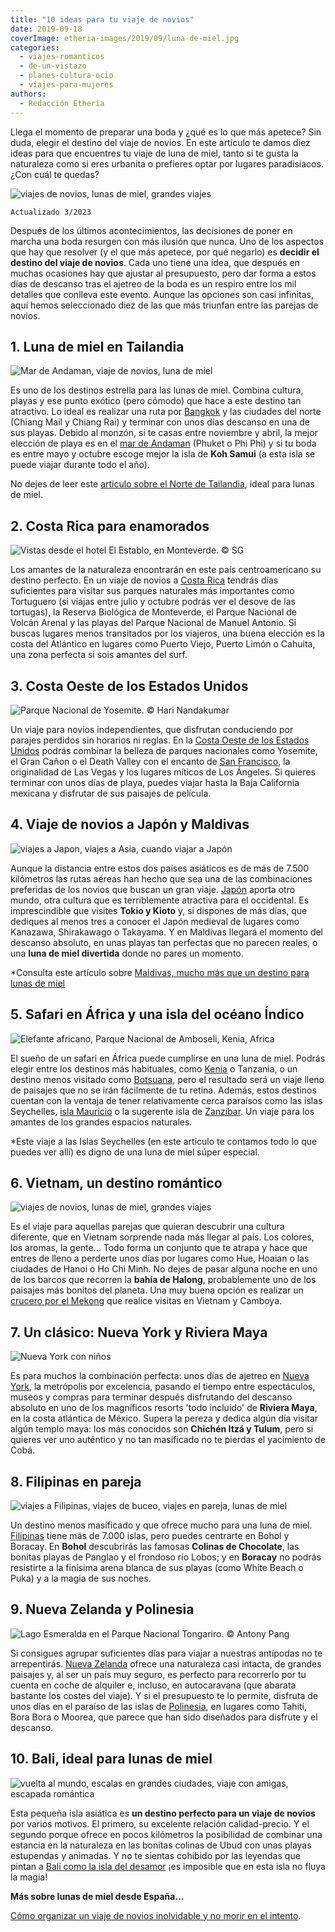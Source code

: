 ```yaml
---
title: "10 ideas para tu viaje de novios"
date: 2019-09-18
coverImage: etheria-images/2019/09/luna-de-miel.jpg
categories: 
  - viajes-romanticos
  - de-un-vistazo
  - planes-cultura-ocio
  - viajes-para-mujeres
authors: 
  - Redacción Etheria
---
```


Llega el momento de preparar una boda y ¿qué es lo que más apetece? Sin duda, elegir el 
destino del viaje de novios. En este artículo te damos diez ideas para que encuentres tu 
viaje de luna de miel, tanto si te gusta la naturaleza como si eres urbanita o prefieres 
optar por lugares paradisiacos. ¿Con cuál te quedas? 

![viajes de novios, lunas de miel, grandes viajes](etheria-images/2019/09/viajes-de-novios-900x599.jpg "¿Has elegido ya el destino de tu luna de miel? © Tatiana Gonzales")

```
Actualizado 3/2023
```

Después de los últimos acontecimientos, las decisiones de poner en marcha una boda 
resurgen con más ilusión que nunca. Uno de los aspectos que hay que resolver (y el que 
más apetece, por qué negarlo) es **decidir el destino del viaje de novios**. Cada uno 
tiene una idea, que después en muchas ocasiones hay que ajustar al presupuesto, pero dar 
forma a estos días de descanso tras el ajetreo de la boda es un respiro entre los mil 
detalles que conlleva este evento. Aunque las opciones son casi infinitas, aquí hemos 
seleccionado diez de las que más triunfan entre las parejas de novios. 

## 1\. Luna de miel en Tailandia

![Mar de Andaman, viaje de novios, luna de miel](etheria-images/2018/05/7-Playa-desierta-mar-Andaman-1024x683.jpg "Playa desierta en el mar de Andaman. © SG")

Es uno de los destinos estrella para las lunas de miel. Combina cultura, playas y ese 
punto exótico (pero cómodo) que hace a este destino tan atractivo. Lo ideal es realizar 
una ruta por [Bangkok](https://etheriamagazine.com/2018/06/28/tres-dias-en-bangkok/) y 
las ciudades del norte (Chiang Mail y Chiang Rai) y terminar con unos días descanso en 
una de sus playas. Debido al monzón, si te casas entre noviembre y abril, la mejor 
elección de playa es en el [mar de 
Andaman](https://etheriamagazine.com/2018/06/16/viaje-parejas-mar-de-andaman/) (Phuket o 
Phi Phi) y si tu boda es entre mayo y octubre escoge mejor la isla de **Koh Samui** (a 
esta isla se puede viajar durante todo el año). 

No dejes de leer este [artículo sobre el Norte de 
Tailandia](https://etheriamagazine.com/2021/01/08/chiang-mai-explora-en-3-dias-la-tailandia-mas-espiritual/), 
ideal para lunas de miel. 

## 2\. Costa Rica para enamorados

![](etheria-images/2018/05/Costa-Rica-Monteverde-hotel-El-Establo-1024x682.jpg "Vistas desde el hotel El Establo, en Monteverde. © SG")

Los amantes de la naturaleza encontrarán en este país centroamericano su destino 
perfecto. En un viaje de novios a [Costa Rica](https://www.visitcostarica.com/es) 
tendrás días suficientes para visitar sus parques naturales más importantes como 
Tortuguero (si viajas entre julio y octubre podrás ver el desove de las tortugas), la 
Reserva Biológica de Monteverde, el Parque Nacional de Volcán Arenal y las playas del 
Parque Nacional de Manuel Antonio. Si buscas lugares menos transitados por los viajeros, 
una buena elección es la costa del Atlántico en lugares como Puerto Viejo, Puerto Limón 
o Cahuita, una zona perfecta si sois amantes del surf. 

## 3\. Costa Oeste de los Estados Unidos

![](etheria-images/2019/09/viajes-novios-yosemite-900x733.jpg "Parque Nacional de Yosemite. © Hari Nandakumar")

Un viaje para novios independientes, que disfrutan conduciendo por parajes perdidos sin 
horarios ni reglas. En la [Costa Oeste de los Estados 
Unidos](https://etheriamagazine.com/2019/07/18/ruta-california-por-el-lejano-oeste-americano/) 
podrás combinar la belleza de parques nacionales como Yosemite, el Gran Cañon o el Death 
Valley con el encanto de [San 
Francisco](https://etheriamagazine.com/2018/07/12/10-visitas-imprescindibles-en-san-francisco/), 
la originalidad de Las Vegas y los lugares míticos de Los Ángeles. Si quieres terminar 
con unos días de playa, puedes viajar hasta la Baja California mexicana y disfrutar de 
sus paisajes de película. 

## 4\. Viaje de novios a Japón y Maldivas

![viajes a Japon, viajes a Asia, cuando viajar a Japón](etheria-images/2019/06/Preparar-viaje-Japon-primavera.jpg "Camino del Filósofo en Kioto. © SG")

Aunque la distancia entre estos dos países asiáticos es de más de 7.500 kilómetros las 
rutas aéreas han hecho que sea una de las combinaciones preferidas de los novios que 
buscan un gran viaje. [Japón](https://etheriamagazine.com/2019/06/18/como-organizar-un-viaje-a-japon/) 
aporta otro mundo, otra cultura que es terriblemente atractiva para el occidental. Es 
imprescindible que visites **Tokio y Kioto** y, si dispones de más días, que dediques al 
menos tres a conocer el Japón medieval de lugares como Kanazawa, Shirakawago o Takayama. 
Y en Maldivas llegará el momento del descanso absoluto, en unas playas tan perfectas que 
no parecen reales, o una **luna de miel divertida** donde no pares un momento. 

\*Consulta este artículo sobre [Maldivas, mucho más que un destino para lunas de 
miel](https://etheriamagazine.com/2021/03/23/guia-que-hacer-en-maldivas-buceo-surf/) 

## 5\. Safari en África y una isla del océano Índico

![Elefante africano, Parque Nacional de Amboseli, Kenia, Africa](etheria-images/2018/10/elefantes-amboseli-viaje-mujeres-kenia-1024x498.jpg "Elefante en el Parque Nacional Amboseli (Kenia).")

El sueño de un safari en África puede cumplirse en una luna de miel. Podrás elegir entre 
los destinos más habituales, como [Kenia](https://etheriamagazine.com/2018/10/25/10-flechazos-para-viajar-a-kenia/) 
o Tanzania, o un destino menos visitado como [Botsuana](https://etheriamagazine.com/2018/11/22/botsuana-10-razones-para-sentirte-la-reina-de-africa/), 
pero el resultado será un viaje lleno de paisajes que no se irán fácilmente de tu 
retina. Además, estos destinos cuentan con la ventaja de tener relativamente cerca 
paraísos como las islas Seychelles, [isla 
Mauricio](https://etheriamagazine.com/2019/03/26/viajes-mujeres-mejores-planes-en-mauricio/) 
o la sugerente isla de [Zanzíbar](https://etheriamagazine.com/2018/11/30/mujeres-que-viajan-a-zanzibar-que-ver-en-tanzania/). 
Un viaje para los amantes de los grandes espacios naturales. 

\*Este viaje a las Islas Seychelles (en este artículo te contamos todo lo que puedes ver 
allí) es digno de una luna de miel súper especial. 

## 6\. Vietnam, un destino romántico

![viajes de novios, lunas de miel, grandes viajes](etheria-images/2019/09/viajes-novios-vietnam-900x494.jpg "Paisaje de arrozales del norte de Vietnam. © Peter Hammer")

Es el viaje para aquellas parejas que quieran descubrir una cultura diferente, que en 
Vietnam sorprende nada más llegar al país. Los colores, los aromas, la gente... Todo 
forma un conjunto que te atrapa y hace que entres de lleno a perderte unos días por 
lugares como Hue, Hoaian o las ciudades de Hanoi o Ho Chi Minh. No dejes de pasar alguna 
noche en uno de los barcos que recorren la **bahía de Halong**, probablemente uno de los 
paisajes más bonitos del planeta. Una muy buena opción es realizar un [crucero por el 
Mekong](https://etheriamagazine.com/2019/09/13/crucero-por-el-mekong-excursiones-vietnam-y-camboya/) 
que realice visitas en Vietnam y Camboya. 

## 7\. Un clásico: Nueva York y Riviera Maya

![Nueva York con niños](etheria-images/2018/05/2-Nueva-York-Central-Park-1024x680.jpg "Lago de Central Park, en Nueva York. © SG")

Es para muchos la combinación perfecta: unos días de ajetreo en [Nueva 
York](https://etheriamagazine.com/2019/05/17/viaje-con-amigas-nueva-york-primavera/), la 
metrópolis por excelencia, pasando el tiempo entre espectáculos, museos y compras para 
terminar después disfrutando del descanso absoluto en uno de los magníficos resorts 
'todo incluido' de **Riviera Maya**, en la costa atlántica de México. Supera la pereza y 
dedica algún día visitar algún templo maya: los más conocidos son **Chichén Itzá y 
Tulum**, pero si quieres ver uno auténtico y no tan masificado no te pierdas el 
yacimiento de Cobá. 

## 8\. Filipinas en pareja

![viajes a Filipinas, viajes de buceo, viajes en pareja, lunas de miel](etheria-images/2019/05/Filipinas-bohol-playa.jpg "Playa de la isla de Bohol.")

Un destino menos masificado y que ofrece mucho para una luna de miel. [Filipinas](https://etheriamagazine.com/2019/06/07/viaje-parejas-luna-miel-boracay-bohol-filipinas/) 
tiene más de 7.000 islas, pero puedes centrarte en Bohol y Boracay. En **Bohol** 
descubrirás las famosas **Colinas de Chocolate**, las bonitas playas de Panglao y el 
frondoso río Lobos; y en **Boracay** no podrás resistirte a la finísima arena blanca de 
sus playas (como White Beach o Puka) y a la magia de sus noches. 

## 9\. Nueva Zelanda y Polinesia

![](etheria-images/2019/07/Nueva-Zelanda-lago-Tongariro.jpg "Lago Esmeralda en el Parque Nacional Tongariro. © Antony Pang")

Si consigues agrupar suficientes días para viajar a nuestras antípodas no te 
arrepentirás. [Nueva 
Zelanda](https://etheriamagazine.com/2018/08/21/nueva-zelanda-en-autocaravana/) ofrece 
una naturaleza casi intacta, de grandes paisajes y, al ser un país muy seguro, es 
perfecto para recorrerlo por tu cuenta en coche de alquiler e, incluso, en autocaravana 
(que abarata bastante los costes del viaje). Y si el presupuesto te lo permite, disfruta 
de unos días en el paraíso de las islas de [Polinesia](https://tahititourisme.es/es-es/), 
en lugares como Tahití, Bora Bora o Moorea, que parece que han sido diseñados para 
disfrute y el descanso. 

## 10\. Bali, ideal para lunas de miel

![vuelta al mundo, escalas en grandes ciudades, viaje con amigas, escapada romántica](etheria-images/2019/03/Bali-Ulun-Danu-Beratan-temple.jpg "Templos de Ulun Danu Beratan en Bali. © Sebastian Pena.")

Esta pequeña isla asiática es **un destino perfecto para un viaje de novios** por varios 
motivos. El primero, su excelente relación calidad-precio. Y el segundo porque ofrece en 
pocos kilómetros la posibilidad de combinar una estancia en la naturaleza en las bonitas 
colinas de Ubud con unas playas estupendas y animadas. Y no te sientas cohibido por las 
leyendas que pintan a [Bali como la isla del 
desamor](https://etheriamagazine.com/2019/07/23/luna-miel-bali-maldicion-ruptura/) ¡es 
imposible que en esta isla no fluya la magia! 

**Más sobre lunas de miel desde España...** 

[Cómo organizar un viaje de novios inolvidable y no morir en el 
intento](https://etheriamagazine.com/2021/01/13/como-organizar-viaje-de-novios-o-luna-de-miel/).

